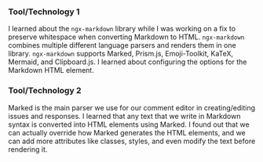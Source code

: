 ### Tool/Technology 1

<!-- List the aspects you learned, and the resources you used to learn them, and a brief summary of each resource. -->
I learned about the `ngx-markdown` library while I was working on a fix to preserve whitespace when converting Markdown to HTML. `ngx-markdown` combines multiple different language parsers and renders them in one library. `ngx-markdown` supports Marked, Prism.js, Emoji-Toolkit, KaTeX, Mermaid, and Clipboard.js. I learned about configuring the options for the Markdown HTML element.

### Tool/Technology 2

Marked is the main parser we use for our comment editor in creating/editing issues and responses. I learned that any text that we write in Markdown syntax is converted into HTML elements using Marked. I found out that we can actually override how Marked generates the HTML elements, and we can add more attributes like classes, styles, and even modify the text before rendering it.